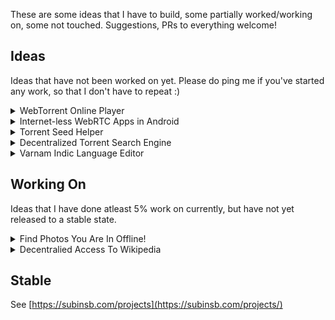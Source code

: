 These are some ideas that I have to build, some partially worked/working on, some not touched. Suggestions, PRs to everything welcome!

## Ideas

Ideas that have not been worked on yet. Please do ping me if you've started any work, so that I don't have to repeat :)

<details>
<summary>WebTorrent Online Player</summary>
<p>#webtorrent, #torrent, #webapp</p>

Integrate WebTorrent with an online web player, no server backends, just full frontend. Should allow to play multiple files in a torrent too

Sub Idea: Integrate it with [p2pt](https://github.com/subins2000/p2pt) to fetch movie torrents from yify API which will finally result in a Torrent Netflix. The ways to circumvent censorship and ISP blocking will be interesting to work on.
</details>

<details>
<summary>Internet-less WebRTC Apps in Android</summary>
<p>#webtorrent, #android, #game</p>

Run [WebTorrent tracker](https://github.com/OpenWebTorrent/openwebtorrent-tracker) in Android, connect devices offline to make a mesg network and run offline WebRTC apps. As a demo to start working with, try to bring [Vett](https://github.com/subins2000/vett) or [WebDrop](https://github.com/subins2000/WebDrop) as an offline Android webview app.

Each device in the internet-less hotspot network would start a tracker or the main hotspot device starts a tracker. The Tracker IP & Port of these devices should be given to the webapp to access. The question is whether IP of devices in the network can be found out.
</details>

<details>
<summary>Torrent Seed Helper</summary>
<p>#webtorrent, #torrent, #webapp</p>

A website where users can submit magnet links to a **list** to request seeders. The website has a "Help" page where people who want to help can start downloading those torrents in the **list** and seed forever. Why would they do that ? Pure love, they can use the site in their need too.
</details>

<details>
<summary>Decentralized Torrent Search Engine</summary>
<p>#webtorrent, #torrent, #webapp</p>
  
2 different ways to do this :
  
* Proxy search queries via [p2pt](https://github.com/subins2000/p2pt) to [YIFY API](https://yts.mx/api). This is decentralized proxying. Caching search results by each proxy will be an enhancement.
* Make a [BIP39](https://iancoleman.io/bip39/) like wordlist for search queries. Suppose a query is `Ubuntu Beaver`, the query is split by whitespace, ordered to `Beaver Ubuntu` and a hash is made. Peers searching the same query or providing result for the query can be accessed by a torrent announce with the hash and results obtained. A search result provider has to keep seeding their results forever tho. This solution can work right in the browser (p2pt) with no backends.
</details>

<details>
<summary>Varnam Indic Language Editor</summary>
<p>#webapp, #linux</p>

Make an online indic language input editor with [varnamd](https://github.com/varnamproject/varnamd) API (also [varnamproject.com public API](https://api.varnamproject.com)). Possibly intergate [mlmorph-spellchecker](https://gitlab.com/smc/mlmorph-spellchecker). This editor can then be used for [Varnam Flatpak](https://github.com/subins2000/varnam) with learnings from API.
</details>

## Working On

Ideas that I have done atleast 5% work on currently, but have not yet released to a stable state.

<details>
<summary>Find Photos You Are In Offline!</summary>
<p>#electronjs, #webapp</p>

Instead of having to upload your photos to an online service like Google Photos, what if there's a way to find photos with a particular face or faces is in. [FindMyPhotos on GitLab](https://gitlab.com/subins2000/findmyphotos).

* Cross platform
* Caching is done to speed up the process
* Not a full photo management software, see [KPhotoAlbum](https://www.kphotoalbum.org/) or [NextCloud Photos](https://github.com/nextcloud/photos).
* FMP can be used to sort photos, and later label them with a metadata so that other photo management software can pick them
</details>

<details>
<summary>Decentralied Access To Wikipedia</summary>
<p>#p2p, #webapp, #node</p>
[Wikipeer on GitHub](https://github.com/subins2000/wikipeer/)
</details>

## Stable

See [https://subinsb.com/projects](https://subinsb.com/projects/)

